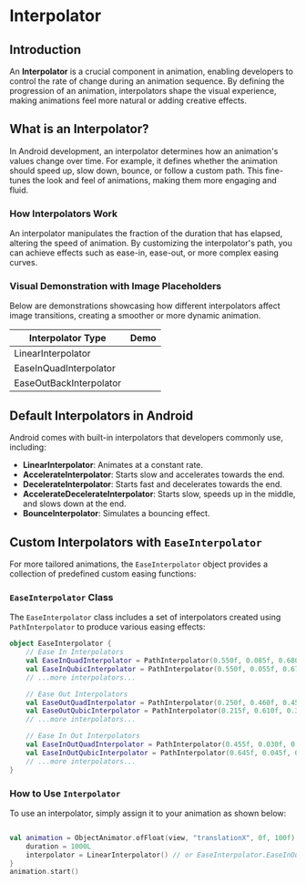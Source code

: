 # Interpolator

## Introduction

An **Interpolator** is a crucial component in animation, enabling developers to control the rate of change during an animation sequence. By defining the progression of an animation, interpolators shape the visual experience, making animations feel more natural or adding creative effects.

## What is an Interpolator?

In Android development, an interpolator determines how an animation's values change over time. For example, it defines whether the animation should speed up, slow down, bounce, or follow a custom path. This fine-tunes the look and feel of animations, making them more engaging and fluid.

### How Interpolators Work

An interpolator manipulates the fraction of the duration that has elapsed, altering the speed of animation. By customizing the interpolator's path, you can achieve effects such as ease-in, ease-out, or more complex easing curves.

### Visual Demonstration with Image Placeholders

Below are demonstrations showcasing how different interpolators affect image transitions, creating a smoother or more dynamic animation.

| Interpolator Type       | Demo |
|-------------------------|------|
| LinearInterpolator      |      |
| EaseInQuadInterpolator  |      |
| EaseOutBackInterpolator |      |

## Default Interpolators in Android

Android comes with built-in interpolators that developers commonly use, including:

-   **LinearInterpolator**: Animates at a constant rate.
-   **AccelerateInterpolator**: Starts slow and accelerates towards the end.
-   **DecelerateInterpolator**: Starts fast and decelerates towards the end.
-   **AccelerateDecelerateInterpolator**: Starts slow, speeds up in the middle, and slows down at the end.
-   **BounceInterpolator**: Simulates a bouncing effect.

## Custom Interpolators with `EaseInterpolator`

For more tailored animations, the `EaseInterpolator` object provides a collection of predefined custom easing functions:

### `EaseInterpolator` Class

The `EaseInterpolator` class includes a set of interpolators created using `PathInterpolator` to produce various easing effects:

```kotlin
object EaseInterpolator {
    // Ease In Interpolators
    val EaseInQuadInterpolator = PathInterpolator(0.550f, 0.085f, 0.680f, 0.530f)
    val EaseInQubicInterpolator = PathInterpolator(0.550f, 0.055f, 0.675f, 0.190f)
    // ...more interpolators...

    // Ease Out Interpolators
    val EaseOutQuadInterpolator = PathInterpolator(0.250f, 0.460f, 0.450f, 0.940f)
    val EaseOutQubicInterpolator = PathInterpolator(0.215f, 0.610f, 0.355f, 1.000f)
    // ...more interpolators...

    // Ease In Out Interpolators
    val EaseInOutQuadInterpolator = PathInterpolator(0.455f, 0.030f, 0.515f, 0.955f)
    val EaseInOutQubicInterpolator = PathInterpolator(0.645f, 0.045f, 0.355f, 1.000f)
    // ...more interpolators...
}
```

### How to Use `Interpolator`

To use an interpolator, simply assign it to your animation as shown below:

```kotlin

val animation = ObjectAnimator.ofFloat(view, "translationX", 0f, 100f).apply {
    duration = 1000L
    interpolator = LinearInterpolator() // or EaseInterpolator.EaseInOutQubicInterpolator 
}
animation.start()
```